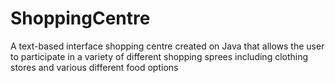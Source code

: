 # ShoppingCentre
A text-based interface shopping centre created on Java that allows the user to participate in a variety of different shopping sprees including clothing stores and various different food options
